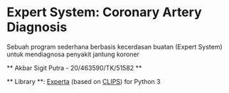 # Expert System: Coronary Artery Diagnosis

Sebuah program sederhana berbasis kecerdasan buatan (Expert System) untuk mendiagnosa penyakit jantung koroner

** Akbar Sigit Putra - 20/463590/TK/51582 **

** Library **: [Experta](https://github.com/nilp0inter/experta) (based on [CLIPS](http://clipsrules.sourceforge.net/)) for Python 3
